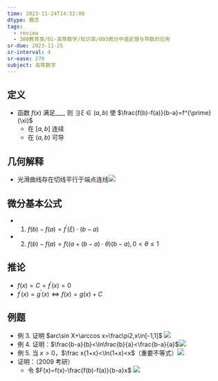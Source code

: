 ```yaml
---
time: 2023-11-24T14:52:00
dtype: 概念
tags:
  - review
  - 300教育类/01-高等数学/知识库/003微分中值定理与导数的应用
sr-due: 2023-11-25
sr-interval: 4
sr-ease: 270
subject: 高等数学
---
```

## 定义
- 函数 $f(x)$ 满足___, 则 $\exists\xi\in(a,b)$ 使 $\frac{f(b)-f(a)}{b-a}=f^{\prime}(\xi)$
    - 在 $[a,b]$ 连续
    - 在 $(a,b)$ 可导
## 几何解释
- 光滑曲线存在切线平行于端点连线![](https://api2.mubu.com/v3/document_image/e7a3c9c4-2169-4bfa-9beb-e674b031143a-26626835.jpg)
## 微分基本公式
- 1. $f(b)-f(a)=f^{\prime}(\xi)\cdot(b-a)$
- 2. $f(b)-f(a)=f((a+(b-a)\cdot\theta)(b-a),0<\theta\leq1$
## 推论
- $f(x)=C=f^{\prime}(x)=0$
- $f^{\prime}(x)=g^{\prime}(x)\Longleftrightarrow f(x)=g(x)+C$
## 例题
- 例 3. 证明 $arc\sin X+\arccos x=\frac\pi2,x\in[-1,1]$ ![](https://api2.mubu.com/v3/document_image/8a912d38-6fcb-468d-a7db-5f90360f59dc-26626835.jpg)
- 例 4. 证明：$\frac{b-a}{b}<\ln\frac{b}{a}<\frac{b-a}{a}$ ​![](https://api2.mubu.com/v3/document_image/9710aeff-68b8-48b4-8c4f-bf99135d7467-26626835.jpg)
- 例 5. 当 $x>0$，$\frac x{1+x}<\ln(1+x)<x$（重要不等式）![](https://api2.mubu.com/v3/document_image/6bccec23-4fa1-45e9-a3aa-c5bb60223eae-26626835.jpg)
- 证明：（2009 考研）
    - 令 $F(x)=f(x)-\frac{f(b)-f(a)}{b-a}x$ ![](https://api2.mubu.com/v3/document_image/caf2676b-25ef-4dcf-891c-b19d51d59063-26626835.jpg)